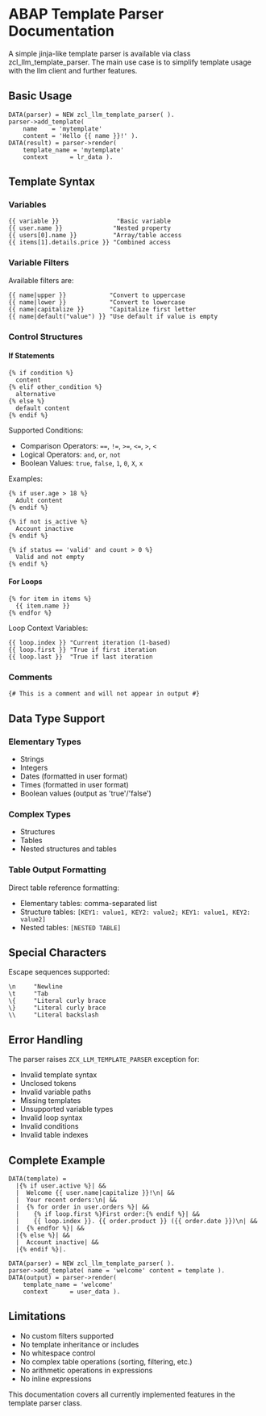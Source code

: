 # ABAP Template Parser Documentation 

A simple jinja-like template parser is available via class zcl_llm_template_parser. The main use case is to simplify template usage with the llm client and further features.

## Basic Usage
```abap
DATA(parser) = NEW zcl_llm_template_parser( ).
parser->add_template( 
    name    = 'mytemplate'
    content = 'Hello {{ name }}!' ).
DATA(result) = parser->render( 
    template_name = 'mytemplate'
    context      = lr_data ).
```

## Template Syntax

### Variables
```abap
{{ variable }}                "Basic variable
{{ user.name }}              "Nested property
{{ users[0].name }}          "Array/table access
{{ items[1].details.price }} "Combined access
```

### Variable Filters
Available filters are:
```abap
{{ name|upper }}            "Convert to uppercase
{{ name|lower }}            "Convert to lowercase
{{ name|capitalize }}       "Capitalize first letter
{{ name|default("value") }} "Use default if value is empty
```

### Control Structures

#### If Statements
```abap
{% if condition %}
  content
{% elif other_condition %}
  alternative
{% else %}
  default content
{% endif %}
```

Supported Conditions:
- Comparison Operators: `==`, `!=`, `>=`, `<=`, `>`, `<`
- Logical Operators: `and`, `or`, `not`
- Boolean Values: `true`, `false`, `1`, `0`, `X`, `x`

Examples:
```abap
{% if user.age > 18 %}
  Adult content
{% endif %}

{% if not is_active %}
  Account inactive
{% endif %}

{% if status == 'valid' and count > 0 %}
  Valid and not empty
{% endif %}
```

#### For Loops
```abap
{% for item in items %}
  {{ item.name }}
{% endfor %}
```

Loop Context Variables:
```abap
{{ loop.index }} "Current iteration (1-based)
{{ loop.first }} "True if first iteration
{{ loop.last }}  "True if last iteration
```

### Comments
```abap
{# This is a comment and will not appear in output #}
```

## Data Type Support

### Elementary Types
- Strings
- Integers
- Dates (formatted in user format)
- Times (formatted in user format)
- Boolean values (output as 'true'/'false')

### Complex Types
- Structures
- Tables
- Nested structures and tables

### Table Output Formatting
Direct table reference formatting:
- Elementary tables: comma-separated list
- Structure tables: `[KEY1: value1, KEY2: value2; KEY1: value1, KEY2: value2]`
- Nested tables: `[NESTED TABLE]`

## Special Characters
Escape sequences supported:
```abap
\n     "Newline
\t     "Tab
\{     "Literal curly brace
\}     "Literal curly brace
\\     "Literal backslash
```

## Error Handling
The parser raises `ZCX_LLM_TEMPLATE_PARSER` exception for:
- Invalid template syntax
- Unclosed tokens
- Invalid variable paths
- Missing templates
- Unsupported variable types
- Invalid loop syntax
- Invalid conditions
- Invalid table indexes

## Complete Example
```abap
DATA(template) =
  |{% if user.active %}| &&
  |  Welcome {{ user.name|capitalize }}!\n| &&
  |  Your recent orders:\n| &&
  |  {% for order in user.orders %}| &&
  |    {% if loop.first %}First order:{% endif %}| &&
  |    {{ loop.index }}. {{ order.product }} ({{ order.date }})\n| &&
  |  {% endfor %}| &&
  |{% else %}| &&
  |  Account inactive| &&
  |{% endif %}|.

DATA(parser) = NEW zcl_llm_template_parser( ).
parser->add_template( name = 'welcome' content = template ).
DATA(output) = parser->render( 
    template_name = 'welcome'
    context      = user_data ).
```

## Limitations
- No custom filters supported
- No template inheritance or includes
- No whitespace control
- No complex table operations (sorting, filtering, etc.)
- No arithmetic operations in expressions
- No inline expressions

This documentation covers all currently implemented features in the template parser class.
